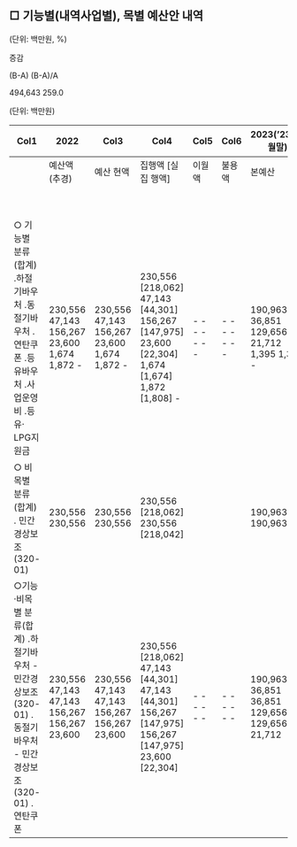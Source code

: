  ## □ 기능별(내역사업별), 목별 예산안 내역


(단위: 백만원, %)

증감

(B-A)
(B-A)/A

494,643 259.0

(단위: 백만원)

|Col1|2022|Col3|Col4|Col5|Col6|2023(’23.12월말)|Col8|Col9|Col10|Col11|Col12|Col13|2024 예산|
|---|---|---|---|---|---|---|---|---|---|---|---|---|---|
||예산액 (추경)|예산 현액|집행액 [실집 행액]|이월액|불용액|본예산|예산 현액|집행액 [실집 행액]|전년도 이월액 제외||이월 예상액|불용 예상액||
||||||||||예산 현액|집행액 [실집 행액]||||
|○ 기능별 분류(합계) ․하절기바우처 ․동절기바우처 ․연탄쿠폰 ․등유바우처 ․사업운영비 ․등유‧LPG지원금|230,556 47,143 156,267 23,600 1,674 1,872 -|230,556 47,143 156,267 23,600 1,674 1,872 -|230,556 [218,062] 47,143 [44,301] 156,267 [147,975] 23,600 [22,304] 1,674 [1,674] 1,872 [1,808] -|- - - - - - -|- - - - - - -|190,963 36,851 129,656 21,712 1,395 1,349 -|323,996 48,805 171,337 23,854 1,551 3,485 74,964|323,996 [279,508] 48,805 [42,335] 171,337 [158,869] 23,854 [15,842] 1,551 [522] 3,485 [1,086] 74,964 [60,854]|323,996 48,805 171,337 23,854 1,551 3,485 74,964|323,996 [279,508] 48,805 [42,335] 171,337 [158,869] 23,854 [15,842] 1,551 [522] 3,485 [1,086] 74,964 [60,854]|- - - - - - -|- - - - - - -|685,606 60,950 600,521 21,240 1,023 1,872 -|
|○ 비목별 분류(합계) ․ 민간경상보조 (320-01)|230,556 230,556|230,556 230,556|230,556 [218,062] 230,556 [218,042]|||190,963 190,963|323,996 323,996|323,996 [279,508] 323,996 [279,508]|323,996 323,996|323,996 [279,508] 323,996 [279,508]|- -|- -|685,606 685,606|
|○기능·비목별 분류(합계) ․하절기바우처 - 민간경상보조 (320-01) ․동절기바우처 - 민간경상보조 (320-01) ․연탄쿠폰|230,556 47,143 47,143 156,267 156,267 23,600|230,556 47,143 47,143 156,267 156,267 23,600|230,556 [218,062] 47,143 [44,301] 47,143 [44,301] 156,267 [147,975] 156,267 [147,975] 23,600 [22,304]|- - - - - -|- - - - - -|190,963 36,851 36,851 129,656 129,656 21,712|323,996 48,805 48,805 171,337 171,337 23,854|323,996 [279,508] 48,805 [42,335] 48,805 [42,335] 171,337 [158,869] 171,337 [158,869] 23,854 [15,842]|323,996 48,805 48,805 171,337 171,337 23,854|323,996 [279,508] 48,805 [42,335] 48,805 [42,335] 171,337 [158,869] 171,337 [158,869] 23,854 [15,842]|- - - - - -|- - - - - -|685,606 60,950 60,950 600,521 600,521 21,240|
